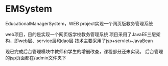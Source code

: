# EMSystem
EducationalManagerSystem，WEB project实现一个网页版教务管理系统

web项目，目的是实现一个网页版学校教务管理系统
项目采用了JavaEE三层架构，即web层、service层和dao层
技术主要采用了jsp+servlet+JavaBean

现已完成后台管理模块中教师和学生的增删改查，课程部分还未实现。
后台管理的jsp页面都在/admin文件夹下
